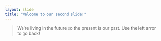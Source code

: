 ```yaml
---
layout: slide
title: "Welcome to our second slide!"
---
```

> We're living in the future so
>the present is our past.
Use the left arror to go back!
